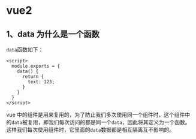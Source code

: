 # vue2

## 1、data 为什么是一个函数

`data`函数如下：

```vue
<script>
  module.exports = {
    data() {
      return {
        text: 123;
      }
    }
  }
</script>
```

vue 中的组件是用来复用的，为了防止我们多次使用同一个组件时，这个组件中的`data`被复用，即我们每次访问的都是同一个`data`，因此将其定义为一个函数。这样我们每次使用组件时，它里面的`data`数据都是相互隔离互不影响的。
